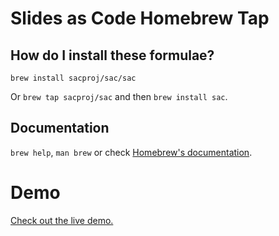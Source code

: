 # Slides as Code Homebrew Tap

## How do I install these formulae?
`brew install sacproj/sac/sac`

Or `brew tap sacproj/sac` and then `brew install sac`.

## Documentation
`brew help`, `man brew` or check [Homebrew's documentation](https://docs.brew.sh).

# Demo
[Check out the live demo.](https://sacproj.github.io/demo/)
